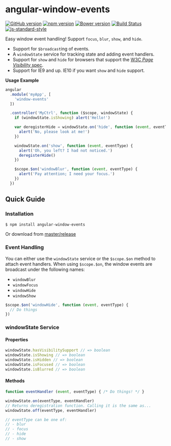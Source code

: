 angular-window-events
=====================
[![GitHub version](https://badge.fury.io/gh/shaungrady%2Fangular-window-events.svg)](https://badge.fury.io/gh/shaungrady%2Fangular-window-events)
[![npm version](https://badge.fury.io/js/angular-window-events.svg)](https://badge.fury.io/js/angular-window-events)
[![Bower version](https://badge.fury.io/bo/angular-window-events.svg)](https://badge.fury.io/bo/angular-window-events)
[![Build Status](https://travis-ci.org/shaungrady/angular-window-events.svg?branch=master)](https://travis-ci.org/shaungrady/angular-window-events)
[![js-standard-style](https://img.shields.io/badge/code%20style-standard-brightgreen.svg?style=flat)](https://github.com/feross/standard)

Easy window event handling! Support `focus`, `blur`, `show`, and `hide`.

- Support for `$broadcast`ing of events.
- A `windowState` service for tracking state and adding event handlers.
- Support for `show` and `hide` for browsers that support the [W3C *Page Visibility* spec](http://www.w3.org/TR/page-visibility/#sec-page-visibility).
- Support for IE9 and up. IE10 if you want `show` and `hide` support.

**Usage Example**

``` javascript
angular
  .module('myApp', [
    'window-events'
  ])

  .controller('MyCtrl', function ($scope, windowState) {
    if (windowState.isShowing) alert('Hello!')

    var deregisterHide = windowState.on('hide', function (event, eventType) {
      alert('No, please look at me!')
    })

    windowState.on('show', function (event, eventType) {
      alert('Oh, you left? I had not noticed.')
      deregisterHide()
    })

    $scope.$on('windowBlur', function (event, eventType) {
      alert('Pay attention; I need your focus.')
    })
  })
```

## Quick Guide

### Installation

``` bash
$ npm install angular-window-events
```

Or download from [master/release](https://github.com/shaungrady/angular-window-events/tree/master/release)

### Event Handling

You can either use the `windowState` service or the `$scope.$on` method to
attach event handlers. When using `$scope.$on`, the window events are broadcast
under the following names:

* `windowBlur`
* `windowFocus`
* `windowHide`
* `windowShow`

``` javascript
$scope.$on('windowHide', function (event, eventType) {
  // Do things
})
```


### windowState Service

#### Properties

``` javascript
windowState.hasVisibilitySupport // => boolean
windowState.isShowing // => boolean
windowState.isHidden // => boolean
windowState.isFocused // => boolean
windowState.isBlurred // => boolean
```

#### Methods
``` javascript
function eventHandler (event, eventType) { /* Do things! */ }

windowState.on(eventType, eventHandler)
// Returns deregistration function. Calling it is the same as...
windowState.off(eventType, eventHandler)

// eventType can be one of:
// - blur
// - focus
// - hide
// - show
```
